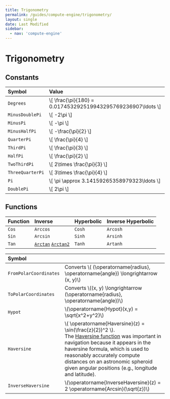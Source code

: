```yaml
---
title: Trigonometry
permalink: /guides/compute-engine/trigonometry/
layout: single
date: Last Modified
sidebar:
  - nav: 'compute-engine'
---
```


<script type='module'>
    import {  renderMathInDocument } 
      from '//unpkg.com/mathlive/dist/mathlive.min.mjs';
    renderMathInDocument({
      TeX: {
        delimiters: {
          inline: [ ['$', '$'], ['\\(', '\\)']],
          display: [['$$', '$$'],['\\[', '\\]']],
        },
      },
      asciiMath: null,
      processEnvironments : false,
      renderAccessibleContent: false,
    });
</script>

# Trigonometry

## Constants

<div class=symbols-table>

| Symbol | Value |
| :--- | :--- |
|`Degrees`| \\[ \frac{\pi}{180} = 0.017453292519943295769236907\ldots \\] |
| `MinusDoublePi` | \\[ -2\pi \\] | | 
| `MinusPi` | \\[ -\pi \\] | | 
| `MinusHalfPi` | \\[ -\frac{\pi}{2} \\] | | 
| `QuarterPi` | \\[ \frac{\pi}{4} \\] | | 
| `ThirdPi` | \\[ \frac{\pi}{3} \\] | | 
| `HalfPi` | \\[ \frac{\pi}{2} \\] | | 
| `TwoThirdPi` | \\[ 2\times \frac{\pi}{3} \\] | | 
| `ThreeQuarterPi` | \\[ 3\times \frac{\pi}{4} \\] | | 
| `Pi` | \\[ \pi \approx 3.14159265358979323\ldots \\] | |
| `DoublePi` | \\[ 2\pi \\] | | 

</div>

## Functions

| Function | Inverse                                                                                                | Hyperbolic | Inverse Hyperbolic |
| :------- | :----------------------------------------------------------------------------------------------------- | :--------- | :----------------- |
| `Cos`    | `Arccos`                                                                                               | `Cosh`     | `Arcosh`           |
| `Sin`    | `Arcsin`                                                                                               | `Sinh`     | `Arsinh`           |
| `Tan`    | [`Arctan`](https://www.wikidata.org/wiki/Q2257242) [`Arctan2`](https://www.wikidata.org/wiki/Q776598) | `Tanh`     | `Artanh`           |



<div class=symbols-table>

| Symbol | |
| :--- | :--- | 
| `FromPolarCoordinates` | Converts \\( (\operatorname{radius}, \operatorname{angle}) \longrightarrow (x, y)\\)|
| `ToPolarCoordinates` | Converts \\((x, y) \longrightarrow (\operatorname{radius}, \operatorname{angle})\\)|
| `Hypot` | \\(\operatorname{Hypot}(x,y) = \sqrt{x^2+y^2}\\) |
| `Haversine` | \\( \operatorname{Haversine}(z) = \sin(\frac{z}{2})^2 \\).<br>The  [Haversine function](https://www.wikidata.org/wiki/Q2528380) was important in  navigation because it appears in the haversine formula, which is used to  reasonably accurately compute distances on an astronomic spheroid given angular positions (e.g., longitude and latitude).|
| `InverseHaversine` |\\(\operatorname{InverseHaversine}(z) = 2 \operatorname{Arcsin}(\sqrt{z})\\) |

</div>
